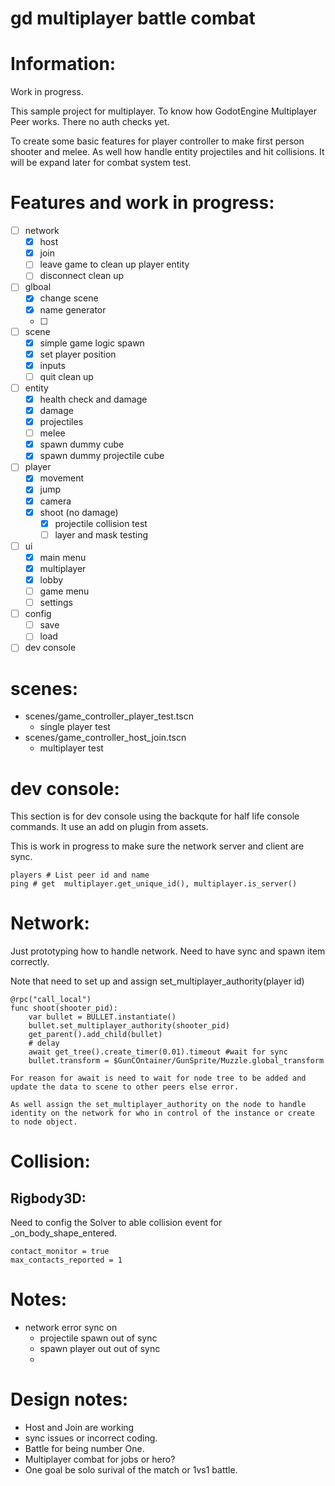 # gd multiplayer battle combat

# Information:
 Work in progress. 
 
 This sample project for multiplayer. To know how GodotEngine Multiplayer Peer works. There no auth checks yet.

 To create some basic features for player controller to make first person shooter and melee. As well how handle entity projectiles and hit collisions. It will be expand later for combat system test. 

# Features and work in progress:
 - [ ] network
 	- [x] host
 	- [x] join 
	- [ ] leave game to clean up player entity
	- [ ] disconnect clean up
 - [ ] glboal
 	- [x] change scene
	- [x] name generator
	- [ ] 
 - [ ] scene
 	- [x] simple game logic spawn
 	- [x] set player position
 	- [x] inputs
	- [ ] quit clean up
 - [ ] entity
 	- [x] health check and damage
 	- [x] damage
 	- [x] projectiles
	- [ ] melee
	- [x] spawn dummy cube
	- [x] spawn dummy projectile cube
 - [ ] player
	- [x] movement
	- [x] jump
	- [x] camera
	- [x] shoot (no damage)
		- [x] projectile collision test
		- [ ] layer and mask testing
 - [ ] ui
	- [x] main menu
	- [x] multiplayer
	- [x] lobby
	- [ ] game menu
	- [ ] settings
 - [ ] config
	- [ ] save
	- [ ] load
 - [ ] dev console 

# scenes:
- scenes/game_controller_player_test.tscn
	- single player test
- scenes/game_controller_host_join.tscn
	- multiplayer test

# dev console:
 This section is for dev console using the backqute for half life console commands. It use an add on plugin from assets.

 This is work in progress to make sure the network server and client are sync.

```
players # List peer id and name
ping # get  multiplayer.get_unique_id(), multiplayer.is_server()
```

# Network:
  Just prototyping how to handle network. Need to have sync and spawn item correctly.
  
  Note that need to set up and assign set_multiplayer_authority(player id)
```
@rpc("call_local")
func shoot(shooter_pid):
	var bullet = BULLET.instantiate()
	bullet.set_multiplayer_authority(shooter_pid)
	get_parent().add_child(bullet)
	# delay 
	await get_tree().create_timer(0.01).timeout #wait for sync
	bullet.transform = $GunCOntainer/GunSprite/Muzzle.global_transform
```
	For reason for await is need to wait for node tree to be added and update the data to scene to other peers else error.

	As well assign the set_multiplayer_authority on the node to handle identity on the network for who in control of the instance or create to node object.

# Collision:
	
## Rigbody3D:
  Need to config the Solver to able collision event for _on_body_shape_entered.
```
contact_monitor = true
max_contacts_reported = 1
```



# Notes:
- network error sync on
	- projectile spawn out of sync
	- spawn player out out of sync
	- 

# Design notes:
  - Host and Join are working
  - sync issues or incorrect coding.
  -	Battle for being number One.
  -	Multiplayer combat for jobs or hero?
  -	One goal be solo surival of the match or 1vs1 battle.
